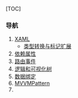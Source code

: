 [TOC]

### 导航

1. [XAML](XAML.md)
   - [类型转换与标记扩展](类型转换与标记扩展.md)
2. [依赖属性](依赖属性.md)
3. [路由事件](路由事件.md)
4. [逻辑和可视化树](逻辑和可视化树.md)
5. [数据绑定](数据绑定.md)
6. [MVVMPattern](MVVMPattern.md)
7. 

